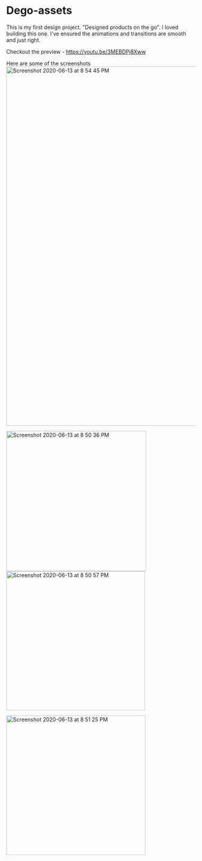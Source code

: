 # Dego-assets

This is my first design project. "Designed products on the go". I loved building this one. I've ensured the animations and transitions are smooth and just right.

Checkout the preview - https://youtu.be/3MEBDPj8Xww

Here are some of the screenshots
<img width="953" alt="Screenshot 2020-06-13 at 8 54 45 PM" src="https://user-images.githubusercontent.com/62325347/89815288-29a24600-db62-11ea-8785-615892658c52.png">

<img width="372" alt="Screenshot 2020-06-13 at 8 50 36 PM" src="https://user-images.githubusercontent.com/62325347/89815272-227b3800-db62-11ea-9eec-06125a04de88.png">                                          <img width="369" alt="Screenshot 2020-06-13 at 8 50 57 PM" src="https://user-images.githubusercontent.com/62325347/89815285-28711900-db62-11ea-9e99-fe9e4a731e04.png">  




















<img width="370" alt="Screenshot 2020-06-13 at 8 51 25 PM" src="https://user-images.githubusercontent.com/62325347/89815286-2909af80-db62-11ea-8baa-23d59089411c.png">
